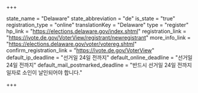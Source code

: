 +++

state_name = "Delaware"
state_abbreviation = "de"
is_state = "true"
registration_type = "online"
translationKey = "Delaware"
type = "register"
hp_link = "https://elections.delaware.gov/index.shtml"
registration_link = "https://ivote.de.gov/VoterView/registrant/newregistrant"
more_info_link = "https://elections.delaware.gov/voter/votereg.shtml"
confirm_registration_link = "https://ivote.de.gov/VoterView"
default_ip_deadline = "선거일 24일 전까지"
default_online_deadline = "선거일 24일 전까지"
default_mail_postmarked_deadline = "반드시 선거일 24일 전까지 일자로 소인이 날인되어야 합니다."

+++